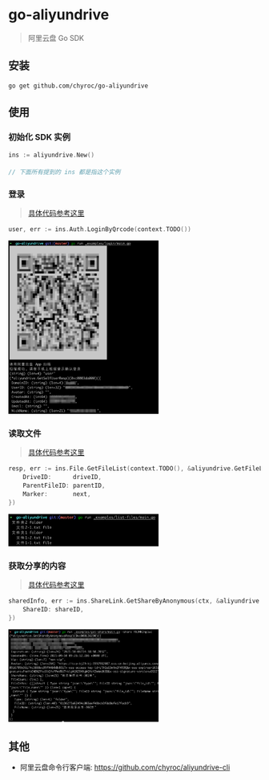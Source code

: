 # go-aliyundrive

> 阿里云盘 Go SDK

## 安装

```shell
go get github.com/chyroc/go-aliyundrive
```

## 使用

### 初始化 SDK 实例

```go
ins := aliyundrive.New()

// 下面所有提到的 ins 都是指这个实例
```

### 登录

> [具体代码参考这里](./_examples/login-by-qrcode/main.go)


```go
user, err := ins.Auth.LoginByQrcode(context.TODO())
```

<img src="screenshots/login-by-qrcode.png" width="300px" >

### 读取文件

> [具体代码参考这里](./_examples/list-files/main.go)

```go
resp, err := ins.File.GetFileList(context.TODO(), &aliyundrive.GetFileListReq{
    DriveID:      driveID,
    ParentFileID: parentID,
    Marker:       next,
})
```

<img src="screenshots/list-files.png" width="300px" >

### 获取分享的内容

> [具体代码参考这里](./_examples/get-share/main.go)

```go
sharedInfo, err := ins.ShareLink.GetShareByAnonymous(ctx, &aliyundrive.GetShareByAnonymousReq{
    ShareID: shareID,
})
```

<img src="screenshots/get-share.png" width="300px" >

## 其他

- 阿里云盘命令行客户端: https://github.com/chyroc/aliyundrive-cli
